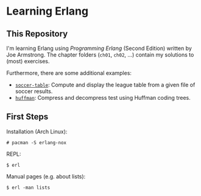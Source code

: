 # Learning Erlang

## This Repository

I'm learning Erlang using _Programming Erlang_ (Second Edition) written by Joe
Armstrong. The chapter folders (`ch01`, `ch02`, …) contain my solutions to
(most) exercises.

Furthermore, there are some additional examples:

- [`soccer-table`](soccer-table/): Compute and display the league table from a
  given file of soccer results.
- [`huffman`](huffman/): Compress and decompress test using Huffman coding
  trees.

## First Steps

Installation (Arch Linux):

    # pacman -S erlang-nox

REPL:

    $ erl

Manual pages (e.g. about lists):

    $ erl -man lists
